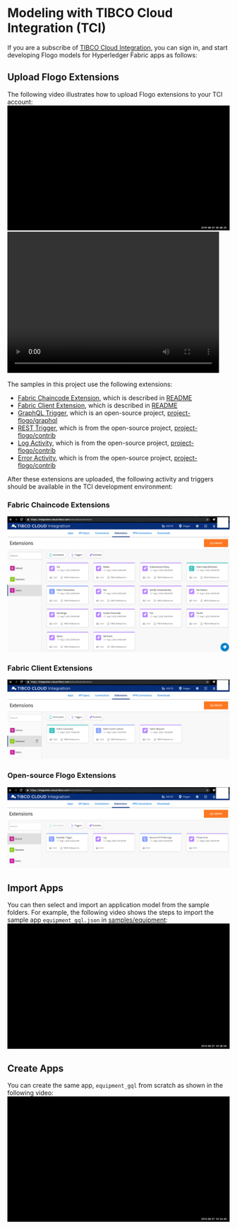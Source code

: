 # Modeling with TIBCO Cloud Integration (TCI)

If you are a subscribe of [TIBCO Cloud Integration](https://cloud.tibco.com/), you can sign in, and start developing Flogo models for Hyperledger Fabric apps as follows:

## Upload Flogo Extensions

The following video illustrates how to upload Flogo extensions to your TCI account:
![Upload Extension](upload-extension.gif)
<video width="480" height="320" controls="controls">
    <source src="upload-extension.mp4" type="video/mp4">
</video>

The samples in this project use the following extensions:
- [Fabric Chaincode Extension](../fabricExtension.zip), which is described in [README](../fabric/README.md)
- [Fabric Client Extension](../fabclientExtension.zip), which is described in [README](../fabclient/README.md)
- [GraphQL Trigger](./trigger-graphql.zip), which is an open-source project, [project-flogo/graphql](https://github.com/project-flogo/graphql)
- [REST Trigger](./trigger-rest.zip), which is from the open-source project, [project-flogo/contrib](https://github.com/project-flogo/contrib)
- [Log Activity](./activity-log.zip), which is from the open-source project, [project-flogo/contrib](https://github.com/project-flogo/contrib)
- [Error Activity](./activity-error.zip), which is from the open-source project, [project-flogo/contrib](https://github.com/project-flogo/contrib)

After these extensions are uploaded, the following activity and triggers should be available in the TCI development environment:

### Fabric Chaincode Extensions
![Fabric Chaincode Extensions](chaincode-ext.png)

### Fabric Client Extensions
![Fabric Client Extensions](fabclient-ext.png)

### Open-source Flogo Extensions
![OSS Flogo Extensions](oss-flogo-ext.png)

## Import Apps
You can then select and import an application model from the sample folders.  For example, the following video shows the steps to import the sample app `equipment_gql.json` in [samples/equipment](../samples/equipment):
![Import App](import-app.gif)

## Create Apps
You can create the same app, `equipment_gql` from scratch as shown in the following video:
![Create App](build-gql-client.gif)
